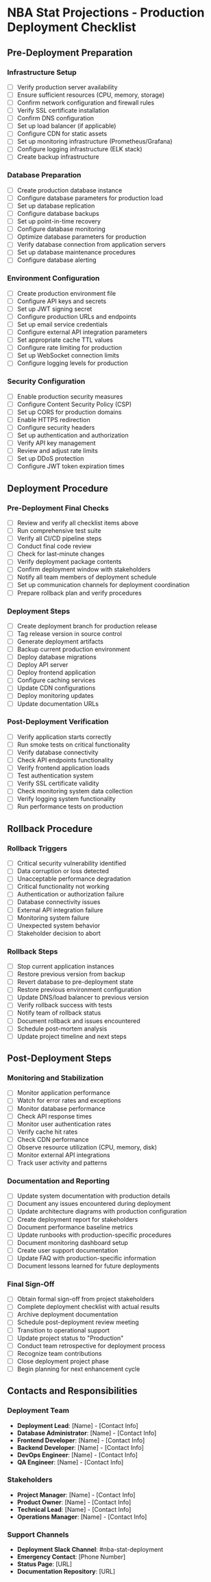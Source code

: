 # NBA Stat Projections - Production Deployment Checklist

## Pre-Deployment Preparation

### Infrastructure Setup
- [ ] Verify production server availability
- [ ] Ensure sufficient resources (CPU, memory, storage)
- [ ] Confirm network configuration and firewall rules
- [ ] Verify SSL certificate installation
- [ ] Confirm DNS configuration
- [ ] Set up load balancer (if applicable)
- [ ] Configure CDN for static assets
- [ ] Set up monitoring infrastructure (Prometheus/Grafana)
- [ ] Configure logging infrastructure (ELK stack)
- [ ] Create backup infrastructure

### Database Preparation
- [ ] Create production database instance
- [ ] Configure database parameters for production load
- [ ] Set up database replication
- [ ] Configure database backups
- [ ] Set up point-in-time recovery
- [ ] Configure database monitoring
- [ ] Optimize database parameters for production
- [ ] Verify database connection from application servers
- [ ] Set up database maintenance procedures
- [ ] Configure database alerting

### Environment Configuration
- [ ] Create production environment file
- [ ] Configure API keys and secrets
- [ ] Set up JWT signing secret
- [ ] Configure production URLs and endpoints
- [ ] Set up email service credentials
- [ ] Configure external API integration parameters
- [ ] Set appropriate cache TTL values
- [ ] Configure rate limiting for production
- [ ] Set up WebSocket connection limits
- [ ] Configure logging levels for production

### Security Configuration
- [ ] Enable production security measures
- [ ] Configure Content Security Policy (CSP)
- [ ] Set up CORS for production domains
- [ ] Enable HTTPS redirection
- [ ] Configure security headers
- [ ] Set up authentication and authorization
- [ ] Verify API key management
- [ ] Review and adjust rate limits
- [ ] Set up DDoS protection
- [ ] Configure JWT token expiration times

## Deployment Procedure

### Pre-Deployment Final Checks
- [ ] Review and verify all checklist items above
- [ ] Run comprehensive test suite
- [ ] Verify all CI/CD pipeline steps
- [ ] Conduct final code review
- [ ] Check for last-minute changes
- [ ] Verify deployment package contents
- [ ] Confirm deployment window with stakeholders
- [ ] Notify all team members of deployment schedule
- [ ] Set up communication channels for deployment coordination
- [ ] Prepare rollback plan and verify procedures

### Deployment Steps
- [ ] Create deployment branch for production release
- [ ] Tag release version in source control
- [ ] Generate deployment artifacts
- [ ] Backup current production environment
- [ ] Deploy database migrations
- [ ] Deploy API server
- [ ] Deploy frontend application
- [ ] Configure caching services
- [ ] Update CDN configurations
- [ ] Deploy monitoring updates
- [ ] Update documentation URLs

### Post-Deployment Verification
- [ ] Verify application starts correctly
- [ ] Run smoke tests on critical functionality
- [ ] Verify database connectivity
- [ ] Check API endpoints functionality
- [ ] Verify frontend application loads
- [ ] Test authentication system
- [ ] Verify SSL certificate validity
- [ ] Check monitoring system data collection
- [ ] Verify logging system functionality
- [ ] Run performance tests on production

## Rollback Procedure

### Rollback Triggers
- [ ] Critical security vulnerability identified
- [ ] Data corruption or loss detected
- [ ] Unacceptable performance degradation
- [ ] Critical functionality not working
- [ ] Authentication or authorization failure
- [ ] Database connectivity issues
- [ ] External API integration failure
- [ ] Monitoring system failure
- [ ] Unexpected system behavior
- [ ] Stakeholder decision to abort

### Rollback Steps
- [ ] Stop current application instances
- [ ] Restore previous version from backup
- [ ] Revert database to pre-deployment state
- [ ] Restore previous environment configuration
- [ ] Update DNS/load balancer to previous version
- [ ] Verify rollback success with tests
- [ ] Notify team of rollback status
- [ ] Document rollback and issues encountered
- [ ] Schedule post-mortem analysis
- [ ] Update project timeline and next steps

## Post-Deployment Steps

### Monitoring and Stabilization
- [ ] Monitor application performance
- [ ] Watch for error rates and exceptions
- [ ] Monitor database performance
- [ ] Check API response times
- [ ] Monitor user authentication rates
- [ ] Verify cache hit rates
- [ ] Check CDN performance
- [ ] Observe resource utilization (CPU, memory, disk)
- [ ] Monitor external API integrations
- [ ] Track user activity and patterns

### Documentation and Reporting
- [ ] Update system documentation with production details
- [ ] Document any issues encountered during deployment
- [ ] Update architecture diagrams with production configuration
- [ ] Create deployment report for stakeholders
- [ ] Document performance baseline metrics
- [ ] Update runbooks with production-specific procedures
- [ ] Document monitoring dashboard setup
- [ ] Create user support documentation
- [ ] Update FAQ with production-specific information
- [ ] Document lessons learned for future deployments

### Final Sign-Off
- [ ] Obtain formal sign-off from project stakeholders
- [ ] Complete deployment checklist with actual results
- [ ] Archive deployment documentation
- [ ] Schedule post-deployment review meeting
- [ ] Transition to operational support
- [ ] Update project status to "Production"
- [ ] Conduct team retrospective for deployment process
- [ ] Recognize team contributions
- [ ] Close deployment project phase
- [ ] Begin planning for next enhancement cycle

## Contacts and Responsibilities

### Deployment Team
- **Deployment Lead**: [Name] - [Contact Info]
- **Database Administrator**: [Name] - [Contact Info]
- **Frontend Developer**: [Name] - [Contact Info]
- **Backend Developer**: [Name] - [Contact Info]
- **DevOps Engineer**: [Name] - [Contact Info]
- **QA Engineer**: [Name] - [Contact Info]

### Stakeholders
- **Project Manager**: [Name] - [Contact Info]
- **Product Owner**: [Name] - [Contact Info]
- **Technical Lead**: [Name] - [Contact Info]
- **Operations Manager**: [Name] - [Contact Info]

### Support Channels
- **Deployment Slack Channel**: #nba-stat-deployment
- **Emergency Contact**: [Phone Number]
- **Status Page**: [URL]
- **Documentation Repository**: [URL] 